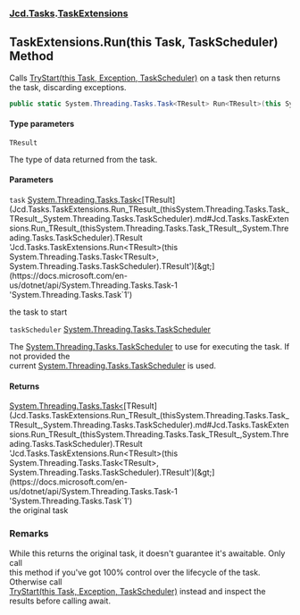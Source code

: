 ### [Jcd.Tasks](Jcd.Tasks.md 'Jcd.Tasks').[TaskExtensions](Jcd.Tasks.TaskExtensions.md 'Jcd.Tasks.TaskExtensions')

## TaskExtensions.Run<TResult>(this Task<TResult>, TaskScheduler) Method

Calls [TryStart(this Task, Exception, TaskScheduler)](Jcd.Tasks.TaskExtensions.TryStart(thisSystem.Threading.Tasks.Task,System.Exception,System.Threading.Tasks.TaskScheduler).md 'Jcd.Tasks.TaskExtensions.TryStart(this System.Threading.Tasks.Task, System.Exception, System.Threading.Tasks.TaskScheduler)') on a task then returns the task, discarding exceptions.

```csharp
public static System.Threading.Tasks.Task<TResult> Run<TResult>(this System.Threading.Tasks.Task<TResult> task, System.Threading.Tasks.TaskScheduler taskScheduler=null);
```
#### Type parameters

<a name='Jcd.Tasks.TaskExtensions.Run_TResult_(thisSystem.Threading.Tasks.Task_TResult_,System.Threading.Tasks.TaskScheduler).TResult'></a>

`TResult`

The type of data returned from the task.
#### Parameters

<a name='Jcd.Tasks.TaskExtensions.Run_TResult_(thisSystem.Threading.Tasks.Task_TResult_,System.Threading.Tasks.TaskScheduler).task'></a>

`task` [System.Threading.Tasks.Task&lt;](https://docs.microsoft.com/en-us/dotnet/api/System.Threading.Tasks.Task-1 'System.Threading.Tasks.Task`1')[TResult](Jcd.Tasks.TaskExtensions.Run_TResult_(thisSystem.Threading.Tasks.Task_TResult_,System.Threading.Tasks.TaskScheduler).md#Jcd.Tasks.TaskExtensions.Run_TResult_(thisSystem.Threading.Tasks.Task_TResult_,System.Threading.Tasks.TaskScheduler).TResult 'Jcd.Tasks.TaskExtensions.Run<TResult>(this System.Threading.Tasks.Task<TResult>, System.Threading.Tasks.TaskScheduler).TResult')[&gt;](https://docs.microsoft.com/en-us/dotnet/api/System.Threading.Tasks.Task-1 'System.Threading.Tasks.Task`1')

the task to start

<a name='Jcd.Tasks.TaskExtensions.Run_TResult_(thisSystem.Threading.Tasks.Task_TResult_,System.Threading.Tasks.TaskScheduler).taskScheduler'></a>

`taskScheduler` [System.Threading.Tasks.TaskScheduler](https://docs.microsoft.com/en-us/dotnet/api/System.Threading.Tasks.TaskScheduler 'System.Threading.Tasks.TaskScheduler')

The [System.Threading.Tasks.TaskScheduler](https://docs.microsoft.com/en-us/dotnet/api/System.Threading.Tasks.TaskScheduler 'System.Threading.Tasks.TaskScheduler') to use for executing the task. If not provided the  
current [System.Threading.Tasks.TaskScheduler](https://docs.microsoft.com/en-us/dotnet/api/System.Threading.Tasks.TaskScheduler 'System.Threading.Tasks.TaskScheduler') is used.

#### Returns
[System.Threading.Tasks.Task&lt;](https://docs.microsoft.com/en-us/dotnet/api/System.Threading.Tasks.Task-1 'System.Threading.Tasks.Task`1')[TResult](Jcd.Tasks.TaskExtensions.Run_TResult_(thisSystem.Threading.Tasks.Task_TResult_,System.Threading.Tasks.TaskScheduler).md#Jcd.Tasks.TaskExtensions.Run_TResult_(thisSystem.Threading.Tasks.Task_TResult_,System.Threading.Tasks.TaskScheduler).TResult 'Jcd.Tasks.TaskExtensions.Run<TResult>(this System.Threading.Tasks.Task<TResult>, System.Threading.Tasks.TaskScheduler).TResult')[&gt;](https://docs.microsoft.com/en-us/dotnet/api/System.Threading.Tasks.Task-1 'System.Threading.Tasks.Task`1')  
the original task

### Remarks
While this returns the original task, it doesn't guarantee it's awaitable. Only call  
this method if you've got 100% control over the lifecycle of the task. Otherwise call  
[TryStart(this Task, Exception, TaskScheduler)](Jcd.Tasks.TaskExtensions.TryStart(thisSystem.Threading.Tasks.Task,System.Exception,System.Threading.Tasks.TaskScheduler).md 'Jcd.Tasks.TaskExtensions.TryStart(this System.Threading.Tasks.Task, System.Exception, System.Threading.Tasks.TaskScheduler)') instead and inspect the results before calling await.
